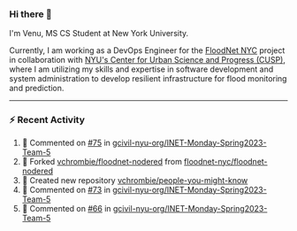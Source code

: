 ### Hi there 👋

I'm Venu, MS CS Student at New York University.

Currently, I am working as a DevOps Engineer for the [FloodNet NYC](https://www.floodnet.nyc/) project in collaboration with [NYU's Center for Urban Science and Progress (CUSP)](https://cusp.nyu.edu/), where I am utilizing my skills and expertise in software development and system administration to develop resilient infrastructure for flood monitoring and prediction.

---

### :zap: Recent Activity

<!--RECENT_ACTIVITY:start-->
1. 💬 Commented on [#75](https://github.com/gcivil-nyu-org/INET-Monday-Spring2023-Team-5/pull/75#issuecomment-1484164067) in [gcivil-nyu-org/INET-Monday-Spring2023-Team-5](https://github.com/gcivil-nyu-org/INET-Monday-Spring2023-Team-5)
2. 🔱 Forked [vchrombie/floodnet-nodered](https://github.com/vchrombie/floodnet-nodered) from [floodnet-nyc/floodnet-nodered](https://github.com/floodnet-nyc/floodnet-nodered)
3. 📔 Created new repository [vchrombie/people-you-might-know](https://github.com/vchrombie/people-you-might-know)
4. 💬 Commented on [#73](https://github.com/gcivil-nyu-org/INET-Monday-Spring2023-Team-5/pull/73#issuecomment-1482076830) in [gcivil-nyu-org/INET-Monday-Spring2023-Team-5](https://github.com/gcivil-nyu-org/INET-Monday-Spring2023-Team-5)
5. 💬 Commented on [#66](https://github.com/gcivil-nyu-org/INET-Monday-Spring2023-Team-5/pull/66#issuecomment-1482072306) in [gcivil-nyu-org/INET-Monday-Spring2023-Team-5](https://github.com/gcivil-nyu-org/INET-Monday-Spring2023-Team-5)
<!--RECENT_ACTIVITY:end-->

<!--
**vchrombie/vchrombie** is a ✨ _special_ ✨ repository because its `README.md` (this file) appears on your GitHub profile.

Here are some ideas to get you started:

- 🔭 I’m currently working on ...
- 🌱 I’m currently learning ...
- 👯 I’m looking to collaborate on ...
- 🤔 I’m looking for help with ...
- 💬 Ask me about ...
- 📫 How to reach me: ...
- 😄 Pronouns: ...
- ⚡ Fun fact: ...
-->
